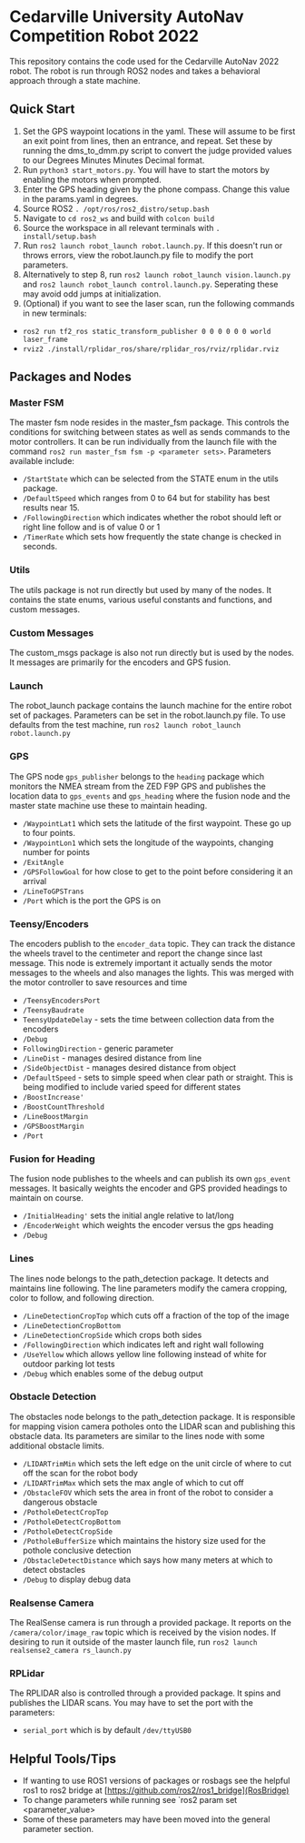 # Cedarville University AutoNav Competition Robot 2022
This repository contains the code used for the Cedarville AutoNav 2022 robot. The robot is run through ROS2 nodes and takes a behavioral approach through a state machine.

## Quick Start
1. Set the GPS waypoint locations in the yaml. These will assume to be first an exit point from lines, then an entrance, and repeat.
   Set these by running the dms_to_dmm.py script to convert the judge provided values to our Degrees Minutes Minutes Decimal format.
2. Run `python3 start_motors.py`. You will have to start the motors by enabling the motors when prompted.
2. Enter the GPS heading given by the phone compass. Change this value in the params.yaml in degrees.
3. Source ROS2 `. /opt/ros/ros2_distro/setup.bash`
4. Navigate to `cd ros2_ws` and build with `colcon build`
5. Source the workspace in all relevant terminals with `. install/setup.bash`
6. Run `ros2 launch robot_launch robot.launch.py`. If this doesn't run or throws errors, view the robot.launch.py file to modify the port parameters.
7. Alternatively to step 8, run `ros2 launch robot_launch vision.launch.py` and `ros2 launch robot_launch control.launch.py`. Seperating these may avoid odd jumps at initialization.
8. (Optional) if you want to see the laser scan, run the following commands in new terminals:
- `ros2 run tf2_ros static_transform_publisher 0 0 0 0 0 0 world laser_frame`
- `rviz2 ./install/rplidar_ros/share/rplidar_ros/rviz/rplidar.rviz`

## Packages and Nodes
### Master FSM
The master fsm node resides in the master_fsm package. This controls the conditions for switching between states as well as sends commands to the motor controllers. 
It can be run individually from the launch file with the command `ros2 run master_fsm fsm -p <parameter sets>`. Parameters available include:
- `/StartState` which can be selected from the STATE enum in the utils package.
- `/DefaultSpeed` which ranges from 0 to 64 but for stability has best results near 15.
- `/FollowingDirection` which indicates whether the robot should left or right line follow and is of value 0 or 1
- `/TimerRate` which sets how frequently the state change is checked in seconds.

### Utils
The utils package is not run directly but used by many of the nodes. It contains the state enums, various useful constants and functions, and custom messages.

### Custom Messages
The custom_msgs package is also not run directly but is used by the nodes. It messages are primarily for the encoders and GPS fusion.

### Launch
The robot_launch package contains the launch machine for the entire robot set of packages. Parameters can be set in the robot.launch.py file. To use defaults from the test machine, run `ros2 launch robot_launch robot.launch.py`

### GPS
The GPS node `gps_publisher` belongs to the `heading` package which monitors the NMEA stream from the ZED F9P GPS and publishes the location data to `gps_events` and `gps_heading` where the fusion node and the master state machine use these to maintain heading. 
- `/WaypointLat1` which sets the latitude of the first waypoint. These go up to four points.
- `/WaypointLon1` which sets the longitude of the waypoints, changing number for points
- `/ExitAngle`
- `/GPSFollowGoal` for how close to get to the point before considering it an arrival
- `/LineToGPSTrans`
- `/Port` which is the port the GPS is on 

### Teensy/Encoders
The encoders publish to the `encoder_data` topic. They can track the distance the wheels travel to the centimeter and report the change since last message. This node is extremely important it actually sends the motor messages to the wheels and also manages the lights. This was merged with the motor controller to save resources and time
- `/TeensyEncodersPort`
- `/TeensyBaudrate`
- `TeensyUpdateDelay` - sets the time between collection data from the encoders
- `/Debug`
- `FollowingDirection` - generic parameter
- `/LineDist` - manages desired distance from line
- `/SideObjectDist` - manages desired distance from object
- `/DefaultSpeed` - sets to simple speed when clear path or straight. This is being modified to include varied speed for different states
- `/BoostIncrease'`
- `/BoostCountThreshold`
- `/LineBoostMargin`
- `/GPSBoostMargin`
- `/Port`


### Fusion for Heading
The fusion node publishes to the wheels and can publish its own `gps_event` messages. It basically weights the encoder and GPS provided headings to maintain on course.
- `/InitialHeading'` sets the initial angle relative to lat/long
- `/EncoderWeight` which weights the encoder versus the gps heading
- `/Debug`

### Lines
The lines node belongs to the path_detection package. It detects and maintains line following. The line parameters modify the camera cropping, color to follow, and following direction.
- `/LineDetectionCropTop` which cuts off a fraction of the top of the image
- `/LineDetectionCropBottom`
- `/LineDetectionCropSide` which crops both sides
- `/FollowingDirection` which indicates left and right wall following
- `/UseYellow` which allows yellow line following instead of white for outdoor parking lot tests
- `/Debug` which enables some of the debug output

### Obstacle Detection
The obstacles node belongs to the path_detection package. It is responsible for mapping vision camera potholes onto the LIDAR scan and publishing this obstacle data. Its parameters are similar to the lines node with some additional obstacle limits.
- `/LIDARTrimMin` which sets the left edge on the unit circle of where to cut off the scan for the robot body
- `/LIDARTrimMax` which sets the max angle of which to cut off
- `/ObstacleFOV` which sets the area in front of the robot to consider a dangerous obstacle
- `/PotholeDetectCropTop`
- `/PotholeDetectCropBottom`
- `/PotholeDetectCropSide`
- `/PotholeBufferSize` which maintains the history size used for the pothole conclusive detection
- `/ObstacleDetectDistance` which says how many meters at which to detect obstacles
- `/Debug` to display debug data

### Realsense Camera
The RealSense camera is run through a provided package. It reports on the `/camera/color/image_raw` topic which is received by the vision nodes. If desiring to run it outside of the master launch file, run `ros2 launch realsense2_camera rs_launch.py`

### RPLidar
The RPLIDAR also is controlled through a provided package. It spins and publishes the LIDAR scans. You may have to set the port with the parameters:
- `serial_port` which is by default `/dev/ttyUSB0`


## Helpful Tools/Tips
- If wanting to use ROS1 versions of packages or rosbags see the helpful ros1 to ros2 bridge at [https://github.com/ros2/ros1_bridge](RosBridge)
- To change parameters while running see `ros2 param set <node> <parameter> <parameter_value>
- Some of these parameters may have been moved into the general parameter section.

